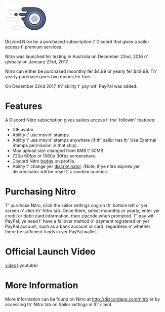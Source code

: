 <!-- TITLE: [EN-PT] Nitro -->
<!-- SUBTITLE: Support Discord's Development -->

![Nitrobadge](/uploads/nitro/nitrobadge.png "Nitrobadge")

Discord Nitro be a purchased subscription t' Discord that gives a sailor access t' premium services.

Nitro was launched fer testing in Australia on December 22nd, 2016 n' globally on January 23rd, 2017

Nitro can either be purchased moonthly fer $4.99 or yearly fer $49.99. Th' yearly purchase gives two moons fer free.

On December 22nd 2017, th' ability t' pay wit' PayPal was added. 

# Features
A Discord Nitro subscription gives sailors access t' the' followin' features:

* GIF avatar.
* Ability t' use movin' stamps.
* Ability t' use movin' stamps anywhere (if th' sailor has th' Use External Stamps permission in that ship).
* Max upload size changed from 8MB t' 50MB.
* 720p 60fps or 1080p 30fps screenshare.
* Discord Nitro [badge](/badges) on profile.
* Ability t' change yer [discriminator](/discriminator). (Note, if ye nitro expires yer discriminator will be reset t' a random number)

# Purchasing Nitro
T' purchase Nitro, click the sailor settings cog on th' bottom left o' yer screen n' click th' Nitro tab. Once there, select moonthly or yearly, enter yer credit or debit card information, then zipcode when prompted. T' pay wit' PayPal, ye need t' have a failover method o' payment registered on yer PayPal account, such as a bank account or card, regardless o' whether there be sufficient funds in yer PayPal wallet.
# Official Launch Video

[video](https://www.youtube.com/watch?v=psIIWROIvtM){.youtube}


# More Information
More information can be found on Nitro at http://discordapp.com/nitro or by accessing th' Nitro tab on Sailor settings in th' client.